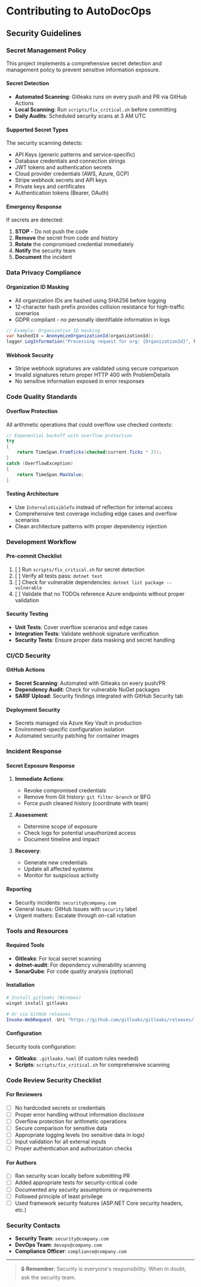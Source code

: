 # Contributing to AutoDocOps

## Security Guidelines

### Secret Management Policy

This project implements a comprehensive secret detection and management policy to prevent sensitive information exposure.

#### Secret Detection
- **Automated Scanning**: Gitleaks runs on every push and PR via GitHub Actions
- **Local Scanning**: Run `scripts/fix_critical.sh` before committing
- **Daily Audits**: Scheduled security scans at 3 AM UTC

#### Supported Secret Types
The security scanning detects:
- API Keys (generic patterns and service-specific)
- Database credentials and connection strings
- JWT tokens and authentication secrets
- Cloud provider credentials (AWS, Azure, GCP)
- Stripe webhook secrets and API keys
- Private keys and certificates
- Authentication tokens (Bearer, OAuth)

#### Emergency Response
If secrets are detected:
1. **STOP** - Do not push the code
2. **Remove** the secret from code and history
3. **Rotate** the compromised credential immediately
4. **Notify** the security team
5. **Document** the incident

### Data Privacy Compliance

#### Organization ID Masking
- All organization IDs are hashed using SHA256 before logging
- 12-character hash prefix provides collision resistance for high-traffic scenarios
- GDPR compliant - no personally identifiable information in logs

```csharp
// Example: Organization ID masking
var hashedId = AnonymizeOrganizationId(organizationId);
logger.LogInformation("Processing request for org: {OrganizationId}", hashedId);
```

#### Webhook Security
- Stripe webhook signatures are validated using secure comparison
- Invalid signatures return proper HTTP 400 with ProblemDetails
- No sensitive information exposed in error responses

### Code Quality Standards

#### Overflow Protection
All arithmetic operations that could overflow use checked contexts:

```csharp
// Exponential backoff with overflow protection
try
{
    return TimeSpan.FromTicks(checked(current.Ticks * 2));
}
catch (OverflowException)
{
    return TimeSpan.MaxValue;
}
```

#### Testing Architecture
- Use `InternalsVisibleTo` instead of reflection for internal access
- Comprehensive test coverage including edge cases and overflow scenarios
- Clean architecture patterns with proper dependency injection

### Development Workflow

#### Pre-commit Checklist
1. [ ] Run `scripts/fix_critical.sh` for secret detection
2. [ ] Verify all tests pass: `dotnet test`
3. [ ] Check for vulnerable dependencies: `dotnet list package --vulnerable`
4. [ ] Validate that no TODOs reference Azure endpoints without proper validation

#### Security Testing
- **Unit Tests**: Cover overflow scenarios and edge cases
- **Integration Tests**: Validate webhook signature verification
- **Security Tests**: Ensure proper data masking and secret handling

### CI/CD Security

#### GitHub Actions
- **Secret Scanning**: Automated with Gitleaks on every push/PR
- **Dependency Audit**: Check for vulnerable NuGet packages
- **SARIF Upload**: Security findings integrated with GitHub Security tab

#### Deployment Security
- Secrets managed via Azure Key Vault in production
- Environment-specific configuration isolation
- Automated security patching for container images

### Incident Response

#### Secret Exposure Response
1. **Immediate Actions**:
   - Revoke compromised credentials
   - Remove from Git history: `git filter-branch` or BFG
   - Force push cleaned history (coordinate with team)

2. **Assessment**:
   - Determine scope of exposure
   - Check logs for potential unauthorized access
   - Document timeline and impact

3. **Recovery**:
   - Generate new credentials
   - Update all affected systems
   - Monitor for suspicious activity

#### Reporting
- Security incidents: `security@company.com`
- General issues: GitHub Issues with `security` label
- Urgent matters: Escalate through on-call rotation

### Tools and Resources

#### Required Tools
- **Gitleaks**: For local secret scanning
- **dotnet-audit**: For dependency vulnerability scanning
- **SonarQube**: For code quality analysis (optional)

#### Installation
```powershell
# Install gitleaks (Windows)
winget install gitleaks

# Or via GitHub releases
Invoke-WebRequest -Uri "https://github.com/gitleaks/gitleaks/releases/latest/download/gitleaks_windows_x64.zip" -OutFile "gitleaks.zip"
```

#### Configuration
Security tools configuration:
- **Gitleaks**: `.gitleaks.toml` (if custom rules needed)
- **Scripts**: `scripts/fix_critical.sh` for comprehensive scanning

### Code Review Security Checklist

#### For Reviewers
- [ ] No hardcoded secrets or credentials
- [ ] Proper error handling without information disclosure
- [ ] Overflow protection for arithmetic operations
- [ ] Secure comparison for sensitive data
- [ ] Appropriate logging levels (no sensitive data in logs)
- [ ] Input validation for all external inputs
- [ ] Proper authentication and authorization checks

#### For Authors
- [ ] Ran security scan locally before submitting PR
- [ ] Added appropriate tests for security-critical code
- [ ] Documented any security assumptions or requirements
- [ ] Followed principle of least privilege
- [ ] Used framework security features (ASP.NET Core security headers, etc.)

### Security Contacts

- **Security Team**: `security@company.com`
- **DevOps Team**: `devops@company.com`
- **Compliance Officer**: `compliance@company.com`

---

> 🔒 **Remember**: Security is everyone's responsibility. When in doubt, ask the security team.

